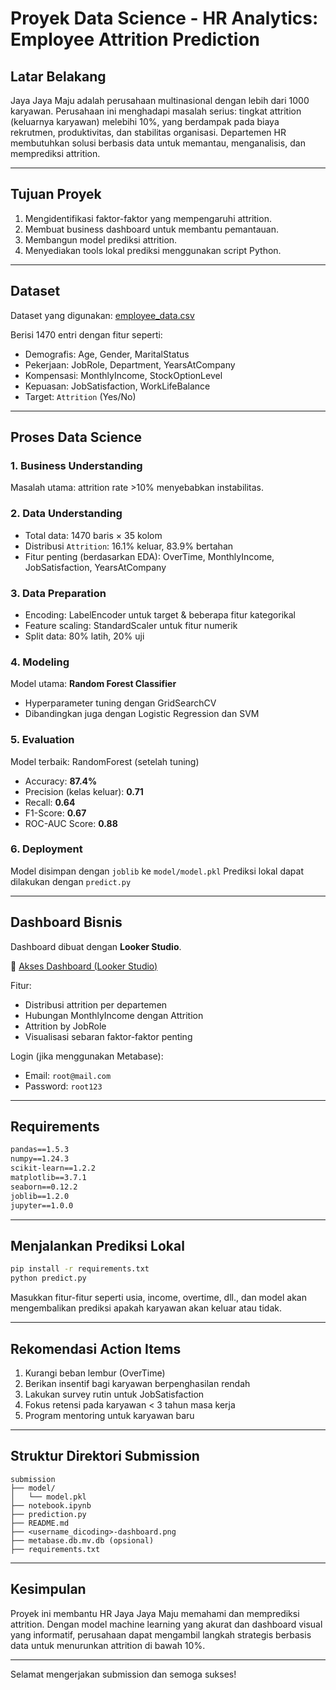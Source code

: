 # Proyek Data Science - HR Analytics: Employee Attrition Prediction

## Latar Belakang

Jaya Jaya Maju adalah perusahaan multinasional dengan lebih dari 1000 karyawan. Perusahaan ini menghadapi masalah serius: tingkat attrition (keluarnya karyawan) melebihi 10%, yang berdampak pada biaya rekrutmen, produktivitas, dan stabilitas organisasi. Departemen HR membutuhkan solusi berbasis data untuk memantau, menganalisis, dan memprediksi attrition.

---

## Tujuan Proyek

1. Mengidentifikasi faktor-faktor yang mempengaruhi attrition.
2. Membuat business dashboard untuk membantu pemantauan.
3. Membangun model prediksi attrition.
4. Menyediakan tools lokal prediksi menggunakan script Python.

---

## Dataset

Dataset yang digunakan: [employee\_data.csv](https://github.com/dicodingacademy/dicoding_dataset/tree/main/employee)

Berisi 1470 entri dengan fitur seperti:

* Demografis: Age, Gender, MaritalStatus
* Pekerjaan: JobRole, Department, YearsAtCompany
* Kompensasi: MonthlyIncome, StockOptionLevel
* Kepuasan: JobSatisfaction, WorkLifeBalance
* Target: `Attrition` (Yes/No)

---

## Proses Data Science

### 1. Business Understanding

Masalah utama: attrition rate >10% menyebabkan instabilitas.

### 2. Data Understanding

* Total data: 1470 baris × 35 kolom
* Distribusi `Attrition`: 16.1% keluar, 83.9% bertahan
* Fitur penting (berdasarkan EDA): OverTime, MonthlyIncome, JobSatisfaction, YearsAtCompany

### 3. Data Preparation

* Encoding: LabelEncoder untuk target & beberapa fitur kategorikal
* Feature scaling: StandardScaler untuk fitur numerik
* Split data: 80% latih, 20% uji

### 4. Modeling

Model utama: **Random Forest Classifier**

* Hyperparameter tuning dengan GridSearchCV
* Dibandingkan juga dengan Logistic Regression dan SVM

### 5. Evaluation

Model terbaik: RandomForest (setelah tuning)

* Accuracy: **87.4%**
* Precision (kelas keluar): **0.71**
* Recall: **0.64**
* F1-Score: **0.67**
* ROC-AUC Score: **0.88**

### 6. Deployment

Model disimpan dengan `joblib` ke `model/model.pkl`
Prediksi lokal dapat dilakukan dengan `predict.py`

---

## Dashboard Bisnis

Dashboard dibuat dengan **Looker Studio**.

🔗 [Akses Dashboard (Looker Studio)](https://lookerstudio.google.com/s/your-dashboard-link)

Fitur:

* Distribusi attrition per departemen
* Hubungan MonthlyIncome dengan Attrition
* Attrition by JobRole
* Visualisasi sebaran faktor-faktor penting

Login (jika menggunakan Metabase):

* Email: `root@mail.com`
* Password: `root123`

---

## Requirements

```txt
pandas==1.5.3
numpy==1.24.3
scikit-learn==1.2.2
matplotlib==3.7.1
seaborn==0.12.2
joblib==1.2.0
jupyter==1.0.0
```

---

## Menjalankan Prediksi Lokal

```bash
pip install -r requirements.txt
python predict.py
```

Masukkan fitur-fitur seperti usia, income, overtime, dll., dan model akan mengembalikan prediksi apakah karyawan akan keluar atau tidak.

---

## Rekomendasi Action Items

1. Kurangi beban lembur (OverTime)
2. Berikan insentif bagi karyawan berpenghasilan rendah
3. Lakukan survey rutin untuk JobSatisfaction
4. Fokus retensi pada karyawan < 3 tahun masa kerja
5. Program mentoring untuk karyawan baru

---

## Struktur Direktori Submission

```
submission
├── model/
│   └── model.pkl
├── notebook.ipynb
├── prediction.py
├── README.md
├── <username_dicoding>-dashboard.png
├── metabase.db.mv.db (opsional)
├── requirements.txt
```

---

## Kesimpulan

Proyek ini membantu HR Jaya Jaya Maju memahami dan memprediksi attrition. Dengan model machine learning yang akurat dan dashboard visual yang informatif, perusahaan dapat mengambil langkah strategis berbasis data untuk menurunkan attrition di bawah 10%.

---

Selamat mengerjakan submission dan semoga sukses!
